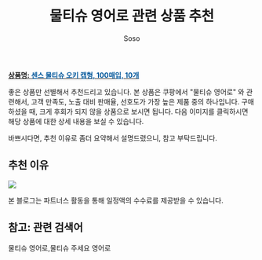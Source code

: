 ﻿---
layout: post
title:  "물티슈 영어로 관련 상품 추천"
author: Soso
categories: [ 출산 / 육아]
tags: [물티슈 영어로,물티슈 주세요 영어로]
image: https://ads-partners.coupang.com/image1/XntFfq8BRxvKwy1oXvj3sSAvT8YbRHD7U_pFAQiyVpc7bQgOzjrIYZv5yfa_8UtCL6-q4nmuOKPpauEtK8efPV7i0YZvmT1r8mrgHLE6XSNuyDastXReDt86whYtsvwGQ-hbWAZZBDUWXB98OBmWarVUUEGt1zkM_vvwCEM-qeqax06VocgtAEzlfVxR_kIP-MrlF30MbjT4M6YiDXDm3YbeBGmCDJUqVVqlKGkYPI1ZovUgC-RaByp9SS4iOF4kc5FXsD2Jw_GBB93kfnhnpETOeyB2ds4EUdEP 
description: "쿠팡에서 물티슈 영어로 관련 상품으로 가장 고객 선호도가 높은 제품 중 하나입니다."
---

<a href="https://link.coupang.com/re/AFFSDP?lptag=AF5673682&pageKey=6894400925&itemId=14020426136&vendorItemId=3287809363&traceid=V0-153-c21d818ad60dae81&clickBeacon=y1UvGq6azPI5hxnZy9vlWJA4zmVqR1_yxjJONryHYQmJDZzeF8M7jovPcYe2RBSqXYUfK66A-12tCz4Yw4VxX9wn18vZH4V-WC2M6JEWsZLOuBAOuZI8FCqVA5nZX9muB1Xvf3o-54Rkt1UgCAa_yHblHQq4nXpAxNVmLwraNZPGZw1Dzb5ERZ5zjuLsbQGVJ742fXk8h-oKFj-Ji49NI7xYxXwuJevzSvzOdMODijsQUaT-qI_SqjMTRpnmsXW6iHiz_aEnODNL_27oGgs1-ksbsL1vcZCrq-057zsU2ouyherRsfE3Uq-PQi80oPx1IRKk7p-bI_PB5PmbS3tU5_fYUPTYRFenpCBx7SQ1ibG9_R9s2lhxgGzVhjRjGbvPNHCGAp_29Z-AMQajEiEDmJQ3lxkJaqB2NAT-xCt_hwhCE7uxXTy6hnYuggf7NzdUnYapP_e2Yr3SyeNq8_rfoMAe-m8z3lczvUVf4mHxKLigyJvt39aDZKQKSHphneXnvuivznSAe5THn6eTJ4VFbtvXL2Q3_dUr2wVk9IPYEu8qHV9QQCS84FA4p6t8AJdQfWf_pn4SceuVhFFQpSmQ1NUJcd5bPyXnPaHcdd3ML-tKGNcs2f7lwBPUQB7J60Kq4vqVd4_2dwGhD3ngt3EuqyKCzTzIxzPaWFmm2w6me6mAiiJKN9up4Y5yCFVZ-41JEepywXSTP5xgzsPMf0bsoVTfwqdFdXxR93fBLGszvqngLlCnvN7ven8ywqRNiW1tK2J7mayuGyrbDaxmu9srRpu1F7iso3daW-LDzY8dtTwCM0E66gKj58197EMyp-8btgWlXLOhAuvtRxyixVhCmov5hYtMXqwsA7MkccVu63PxKUzsrHGuNOh1Lw2G6nwbHRZqhYggAfqpou8XtqgJQOkw3YU%3D&requestid=20240201104816415066863557&token=31850C%7CMIXED"><b>상품명: <font color='#01579B'>센스 물티슈 오키 캡형, 100매입, 10개</font></b></a>

좋은 상품만 선별해서 추천드리고 있습니다.
본 상품은 쿠팡에서 "물티슈 영어로" 와 관련해서, 고객 만족도, 노출 대비 판매율, 선호도가 가장 높은 제품 중의 하나입니다.
구매하셨을 때, 크게 후회가 되지 않을 상품으로 보시면 됩니다. 
다음 이미지를 클릭하시면 해당 상품에 대한 상세 내용을 보실 수 있습니다.

바쁘시다면, 추천 이유로 좀더 요약해서 설명드렸으니, 참고 부탁드립니다.

## 추천 이유 

<a href="https://link.coupang.com/re/AFFSDP?lptag=AF5673682&pageKey=6894400925&itemId=14020426136&vendorItemId=3287809363&traceid=V0-153-c21d818ad60dae81&clickBeacon=y1UvGq6azPI5hxnZy9vlWJA4zmVqR1_yxjJONryHYQmJDZzeF8M7jovPcYe2RBSqXYUfK66A-12tCz4Yw4VxX9wn18vZH4V-WC2M6JEWsZLOuBAOuZI8FCqVA5nZX9muB1Xvf3o-54Rkt1UgCAa_yHblHQq4nXpAxNVmLwraNZPGZw1Dzb5ERZ5zjuLsbQGVJ742fXk8h-oKFj-Ji49NI7xYxXwuJevzSvzOdMODijsQUaT-qI_SqjMTRpnmsXW6iHiz_aEnODNL_27oGgs1-ksbsL1vcZCrq-057zsU2ouyherRsfE3Uq-PQi80oPx1IRKk7p-bI_PB5PmbS3tU5_fYUPTYRFenpCBx7SQ1ibG9_R9s2lhxgGzVhjRjGbvPNHCGAp_29Z-AMQajEiEDmJQ3lxkJaqB2NAT-xCt_hwhCE7uxXTy6hnYuggf7NzdUnYapP_e2Yr3SyeNq8_rfoMAe-m8z3lczvUVf4mHxKLigyJvt39aDZKQKSHphneXnvuivznSAe5THn6eTJ4VFbtvXL2Q3_dUr2wVk9IPYEu8qHV9QQCS84FA4p6t8AJdQfWf_pn4SceuVhFFQpSmQ1NUJcd5bPyXnPaHcdd3ML-tKGNcs2f7lwBPUQB7J60Kq4vqVd4_2dwGhD3ngt3EuqyKCzTzIxzPaWFmm2w6me6mAiiJKN9up4Y5yCFVZ-41JEepywXSTP5xgzsPMf0bsoVTfwqdFdXxR93fBLGszvqngLlCnvN7ven8ywqRNiW1tK2J7mayuGyrbDaxmu9srRpu1F7iso3daW-LDzY8dtTwCM0E66gKj58197EMyp-8btgWlXLOhAuvtRxyixVhCmov5hYtMXqwsA7MkccVu63PxKUzsrHGuNOh1Lw2G6nwbHRZqhYggAfqpou8XtqgJQOkw3YU%3D&requestid=20240201104816415066863557&token=31850C%7CMIXED"><img src="https://thumbnail8.coupangcdn.com/thumbnails/remote/q89/image/retail/images/4075615161528939-e7ccd736-0c13-4583-8b22-b87cb1c972de.jpg"></a> 

본 블로그는 파트너스 활동을 통해 일정액의 수수료를 제공받을 수 있습니다.

## 참고: 관련 검색어    
물티슈 영어로,물티슈 주세요 영어로